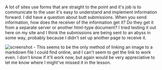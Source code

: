 A lot of sites use forms that are straight to the point and it's job is to communicate to the user it's easy to understand and implement information forward. I did have a question about butt submissions. When you send information, how does the receiver of the information get it? Do they get it from a separate server or another html-type document? I tried testing it out here on my site and I think the submissions are being sent to an abyss in some way, probably because I didn't set up another page to receive it. 

![screenshot](Assignment07/images/screenshot.jpg) - This seems to be the only method of linking an image to a markdown file I could find online, and I can't seem to get the link to work even. I don't know if it'll work now, but again would be very appreciative to let me know where I might've missed it in the lesson.